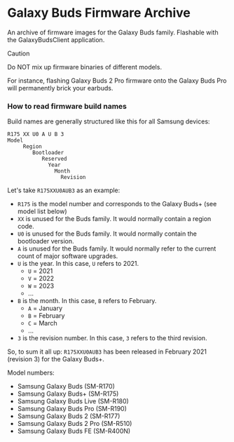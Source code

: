 # Galaxy Buds Firmware Archive
An archive of firmware images for the Galaxy Buds family. Flashable with the GalaxyBudsClient application.

> [!CAUTION]
> Do NOT mix up firmware binaries of different models.
>
> For instance, flashing Galaxy Buds 2 Pro firmware onto the Galaxy Buds Pro will permanently brick your earbuds.


### How to read firmware build names
Build names are generally structured like this for all Samsung devices:
```
R175 XX U0 A U B 3
Model     
     Region
        Bootloader
           Reserved
             Year
               Month
                 Revision
```
Let's take `R175XXU0AUB3` as an example:
* `R175` is the model number and corresponds to the Galaxy Buds+ (see model list below)
* `XX` is unused for the Buds family. It would normally contain a region code.
* `U0` is unused for the Buds family. It would normally contain the bootloader version.
* `A` is unused for the Buds family. It would normally refer to the current count of major software upgrades.
* `U` is the year. In this case, `U` refers to 2021.
    * `U` = 2021
    * `V` = 2022
    * `W` = 2023
    * ...
* `B` is the month. In this case, `B` refers to February.
    * `A` = January
    * `B` = February
    * `C` = March
    * ...
* `3` is the revision number. In this case, `3` refers to the third revision.

So, to sum it all up: `R175XXU0AUB3` has been released in February 2021 (revision 3) for the Galaxy Buds+.


Model numbers:
* Samsung Galaxy Buds (SM-R170)
* Samsung Galaxy Buds+ (SM-R175)
* Samsung Galaxy Buds Live (SM-R180)
* Samsung Galaxy Buds Pro (SM-R190)
* Samsung Galaxy Buds 2 (SM-R177)
* Samsung Galaxy Buds 2 Pro (SM-R510)
* Samsung Galaxy Buds FE (SM-R400N)

